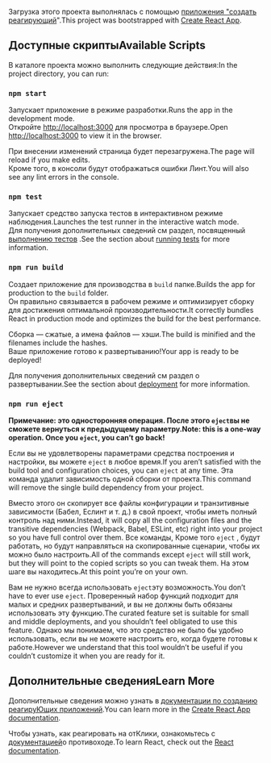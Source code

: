 <span data-ttu-id="30916-101">Загрузка этого проекта выполнялась с помощью [приложения "создать реагирующий](https://github.com/facebook/create-react-app)".</span><span class="sxs-lookup"><span data-stu-id="30916-101">This project was bootstrapped with [Create React App](https://github.com/facebook/create-react-app).</span></span>

## <a name="available-scripts"></a><span data-ttu-id="30916-102">Доступные скрипты</span><span class="sxs-lookup"><span data-stu-id="30916-102">Available Scripts</span></span>

<span data-ttu-id="30916-103">В каталоге проекта можно выполнить следующие действия:</span><span class="sxs-lookup"><span data-stu-id="30916-103">In the project directory, you can run:</span></span>

### `npm start`

<span data-ttu-id="30916-104">Запускает приложение в режиме разработки.</span><span class="sxs-lookup"><span data-stu-id="30916-104">Runs the app in the development mode.</span></span><br>
<span data-ttu-id="30916-105">Откройте [http://localhost:3000](http://localhost:3000) для просмотра в браузере.</span><span class="sxs-lookup"><span data-stu-id="30916-105">Open [http://localhost:3000](http://localhost:3000) to view it in the browser.</span></span>

<span data-ttu-id="30916-106">При внесении изменений страница будет перезагружена.</span><span class="sxs-lookup"><span data-stu-id="30916-106">The page will reload if you make edits.</span></span><br>
<span data-ttu-id="30916-107">Кроме того, в консоли будут отображаться ошибки Линт.</span><span class="sxs-lookup"><span data-stu-id="30916-107">You will also see any lint errors in the console.</span></span>

### `npm test`

<span data-ttu-id="30916-108">Запускает средство запуска тестов в интерактивном режиме наблюдения.</span><span class="sxs-lookup"><span data-stu-id="30916-108">Launches the test runner in the interactive watch mode.</span></span><br>
<span data-ttu-id="30916-109">Для получения дополнительных сведений см раздел, посвященный [выполнению тестов](https://facebook.github.io/create-react-app/docs/running-tests) .</span><span class="sxs-lookup"><span data-stu-id="30916-109">See the section about [running tests](https://facebook.github.io/create-react-app/docs/running-tests) for more information.</span></span>

### `npm run build`

<span data-ttu-id="30916-110">Создает приложение для производства в `build` папке.</span><span class="sxs-lookup"><span data-stu-id="30916-110">Builds the app for production to the `build` folder.</span></span><br>
<span data-ttu-id="30916-111">Он правильно связывается в рабочем режиме и оптимизирует сборку для достижения оптимальной производительности.</span><span class="sxs-lookup"><span data-stu-id="30916-111">It correctly bundles React in production mode and optimizes the build for the best performance.</span></span>

<span data-ttu-id="30916-112">Сборка — сжатые, а имена файлов — хэши.</span><span class="sxs-lookup"><span data-stu-id="30916-112">The build is minified and the filenames include the hashes.</span></span><br>
<span data-ttu-id="30916-113">Ваше приложение готово к развертыванию!</span><span class="sxs-lookup"><span data-stu-id="30916-113">Your app is ready to be deployed!</span></span>

<span data-ttu-id="30916-114">Для получения дополнительных сведений [](https://facebook.github.io/create-react-app/docs/deployment) см раздел о развертывании.</span><span class="sxs-lookup"><span data-stu-id="30916-114">See the section about [deployment](https://facebook.github.io/create-react-app/docs/deployment) for more information.</span></span>

### `npm run eject`

<span data-ttu-id="30916-115">**Примечание: это односторонняя операция. После этого `eject`вы не сможете вернуться к предыдущему параметру.**</span><span class="sxs-lookup"><span data-stu-id="30916-115">**Note: this is a one-way operation. Once you `eject`, you can’t go back!**</span></span>

<span data-ttu-id="30916-116">Если вы не удовлетворены параметрами средства построения и настройки, вы можете `eject` в любое время.</span><span class="sxs-lookup"><span data-stu-id="30916-116">If you aren’t satisfied with the build tool and configuration choices, you can `eject` at any time.</span></span> <span data-ttu-id="30916-117">Эта команда удалит зависимость одной сборки от проекта.</span><span class="sxs-lookup"><span data-stu-id="30916-117">This command will remove the single build dependency from your project.</span></span>

<span data-ttu-id="30916-118">Вместо этого он скопирует все файлы конфигурации и транзитивные зависимости (Бабел, Еслинт и т. д.) в свой проект, чтобы иметь полный контроль над ними.</span><span class="sxs-lookup"><span data-stu-id="30916-118">Instead, it will copy all the configuration files and the transitive dependencies (Webpack, Babel, ESLint, etc) right into your project so you have full control over them.</span></span> <span data-ttu-id="30916-119">Все команды, Кроме того `eject` , будут работать, но будут направляться на скопированные сценарии, чтобы их можно было настроить.</span><span class="sxs-lookup"><span data-stu-id="30916-119">All of the commands except `eject` will still work, but they will point to the copied scripts so you can tweak them.</span></span> <span data-ttu-id="30916-120">На этом шаге вы находитесь.</span><span class="sxs-lookup"><span data-stu-id="30916-120">At this point you’re on your own.</span></span>

<span data-ttu-id="30916-121">Вам не нужно всегда использовать `eject`эту возможность.</span><span class="sxs-lookup"><span data-stu-id="30916-121">You don’t have to ever use `eject`.</span></span> <span data-ttu-id="30916-122">Проверенный набор функций подходит для малых и средних развертываний, и вы не должны быть обязаны использовать эту функцию.</span><span class="sxs-lookup"><span data-stu-id="30916-122">The curated feature set is suitable for small and middle deployments, and you shouldn’t feel obligated to use this feature.</span></span> <span data-ttu-id="30916-123">Однако мы понимаем, что это средство не было бы удобно использовать, если вы не можете настроить его, когда будете готовы к работе.</span><span class="sxs-lookup"><span data-stu-id="30916-123">However we understand that this tool wouldn’t be useful if you couldn’t customize it when you are ready for it.</span></span>

## <a name="learn-more"></a><span data-ttu-id="30916-124">Дополнительные сведения</span><span class="sxs-lookup"><span data-stu-id="30916-124">Learn More</span></span>

<span data-ttu-id="30916-125">Дополнительные сведения можно узнать в [документации по созданию реагируЮщих приложений](https://facebook.github.io/create-react-app/docs/getting-started).</span><span class="sxs-lookup"><span data-stu-id="30916-125">You can learn more in the [Create React App documentation](https://facebook.github.io/create-react-app/docs/getting-started).</span></span>

<span data-ttu-id="30916-126">Чтобы узнать, как реагировать на отКлики, ознакомьтесь с [документацией](https://reactjs.org/)о противоходе.</span><span class="sxs-lookup"><span data-stu-id="30916-126">To learn React, check out the [React documentation](https://reactjs.org/).</span></span>
